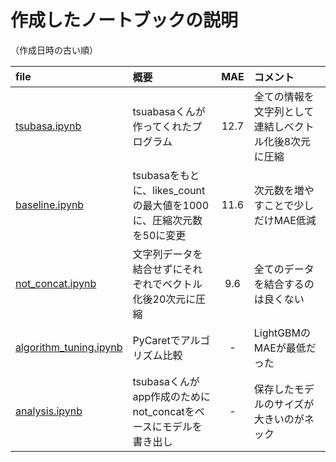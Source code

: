 # 作成したノートブックの説明

（作成日時の古い順）

| file | 概要 | MAE | コメント |
|:--|:--| :--: | :--|
| [tsubasa.ipynb](https://github.com/masachika-kamada/qiita-love/blob/development/data_analysis/tsubasa.ipynb) | tsuabasaくんが作ってくれたプログラム | 12.7 | 全ての情報を文字列として連結しベクトル化後8次元に圧縮 |
| [baseline.ipynb](https://github.com/masachika-kamada/qiita-love/blob/development/data_analysis/baseline.ipynb) | tsubasaをもとに、likes_countの最大値を1000に、圧縮次元数を50に変更 | 11.6 | 次元数を増やすことで少しだけMAE低減 |
| [not_concat.ipynb](https://github.com/masachika-kamada/qiita-love/blob/development/data_analysis/not_concat.ipynb) | 文字列データを結合せずにそれぞれでベクトル化後20次元に圧縮 | 9.6 | 全てのデータを結合するのは良くない |
| [algorithm_tuning.ipynb](https://github.com/masachika-kamada/qiita-love/blob/development/data_analysis/algorithm_tuning.ipynb) | PyCaretでアルゴリズム比較 | - | LightGBMのMAEが最低だった |
| [analysis.ipynb](https://github.com/masachika-kamada/qiita-love/blob/development/data_analysis/analysis.ipynb) | tsubasaくんがapp作成のためにnot_concatをベースにモデルを書き出し | - | 保存したモデルのサイズが大きいのがネック |
